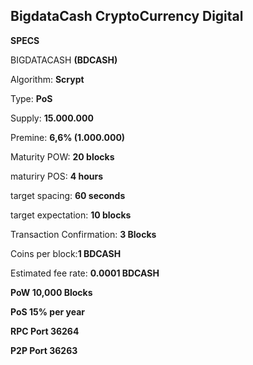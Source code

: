 
## BigdataCash CryptoCurrency Digital

**SPECS**

BIGDATACASH **(BDCASH)**

Algorithm: **Scrypt**

Type: **PoS**

Supply: **15.000.000**

Premine: **6,6% (1.000.000)**

Maturity POW: **20 blocks**

maturiry POS: **4 hours**

target spacing: **60 seconds**

target expectation: **10 blocks**

Transaction Confirmation: **3 Blocks**

Coins per block:**1 BDCASH**

Estimated fee rate: **0.0001 BDCASH**

**PoW 10,000 Blocks**

**PoS 15% per year**

**RPC Port 36264**

**P2P Port 36263**
